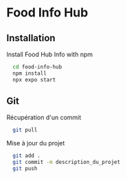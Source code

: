 # Food Info Hub


## Installation

Install Food Hub Info with npm

```bash
  cd food-info-hub
  npm install
  npx expo start
```

## Git

Récupération d'un commit
```bash
  git pull
```
Mise à jour du projet
```bash
  git add .
  git commit -m description_du_projet
  git push
```
